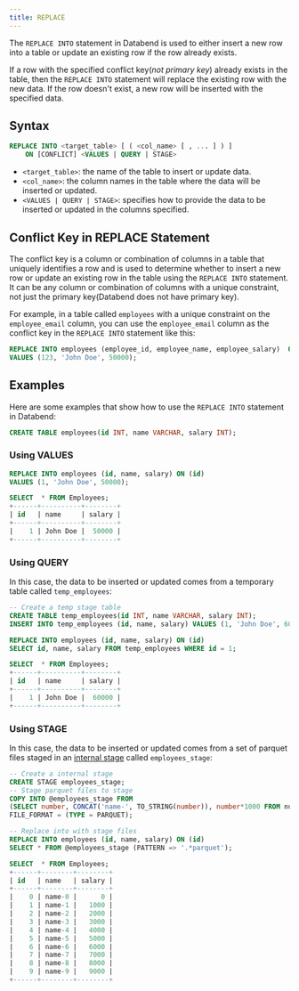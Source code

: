 ```yaml
---
title: REPLACE
---
```



The `REPLACE INTO` statement in Databend is used to either insert a new row into a table or update an existing row if the row already exists. 

If a row with the specified conflict key(*not primary key*) already exists in the table, then the `REPLACE INTO` statement will replace the existing row with the new data. If the row doesn't exist, a new row will be inserted with the specified data.

## Syntax

```sql
REPLACE INTO <target_table> [ ( <col_name> [ , ... ] ) ]
    ON [CONFLICT] <VALUES | QUERY | STAGE>
```
* `<target_table>`: the name of the table to insert or update data.
* `<col_name>`: the column names in the table where the data will be inserted or updated.
* `<VALUES | QUERY | STAGE>`: specifies how to provide the data to be inserted or updated in the columns specified.

## Conflict Key in REPLACE Statement

The conflict key is a column or combination of columns in a table that uniquely identifies a row and is used to determine whether to insert a new row or update an existing row in the table using the `REPLACE INTO` statement. It can be any column or combination of columns with a unique constraint, not just the primary key(Databend does not have primary key).

For example, in a table called `employees` with a unique constraint on the `employee_email` column, you can use the `employee_email` column as the conflict key in the `REPLACE INTO` statement like this:

```sql
REPLACE INTO employees (employee_id, employee_name, employee_salary)  ON (employee_email)
VALUES (123, 'John Doe', 50000);
```

## Examples

Here are some examples that show how to use the `REPLACE INTO` statement in Databend:

```sql
CREATE TABLE employees(id INT, name VARCHAR, salary INT);
```

### Using VALUES

```sql
REPLACE INTO employees (id, name, salary) ON (id)
VALUES (1, 'John Doe', 50000);
```

```sql
SELECT  * FROM Employees;
+------+----------+--------+
| id   | name     | salary |
+------+----------+--------+
|    1 | John Doe |  50000 |
+------+----------+--------+
```

### Using QUERY

In this case, the data to be inserted or updated comes from a temporary table called `temp_employees`:

```sql
-- Create a temp stage table
CREATE TABLE temp_employees(id INT, name VARCHAR, salary INT);
INSERT INTO temp_employees (id, name, salary) VALUES (1, 'John Doe', 60000);

REPLACE INTO employees (id, name, salary) ON (id)
SELECT id, name, salary FROM temp_employees WHERE id = 1;
```

```sql
SELECT  * FROM Employees;
+------+----------+--------+
| id   | name     | salary |
+------+----------+--------+
|    1 | John Doe |  60000 |
+------+----------+--------+
```

### Using STAGE

In this case, the data to be inserted or updated comes from a set of parquet files staged in an [internal stage](../../15-sql-functions/112-table-functions/stage_table_function.md) called `employees_stage`:
```sql
-- Create a internal stage
CREATE STAGE employees_stage;
-- Stage parquet files to stage
COPY INTO @employees_stage FROM 
(SELECT number, CONCAT('name-', TO_STRING(number)), number*1000 FROM numbers(10))
FILE_FORMAT = (TYPE = PARQUET);

-- Replace into with stage files
REPLACE INTO employees (id, name, salary) ON (id) 
SELECT * FROM @employees_stage (PATTERN => '.*parquet');
```

```sql
SELECT  * FROM Employees;
+------+--------+--------+
| id   | name   | salary |
+------+--------+--------+
|    0 | name-0 |      0 |
|    1 | name-1 |   1000 |
|    2 | name-2 |   2000 |
|    3 | name-3 |   3000 |
|    4 | name-4 |   4000 |
|    5 | name-5 |   5000 |
|    6 | name-6 |   6000 |
|    7 | name-7 |   7000 |
|    8 | name-8 |   8000 |
|    9 | name-9 |   9000 |
+------+--------+--------+
```